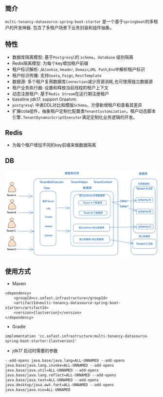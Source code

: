 ## 简介

`multi-tenancy-datasource-spring-boot-starter` 是一个基于`springboot`的多租户的开发神器. 包含了多租户场景下业务封装和组件抽象。

## 特性

- 数据库隔离模型: 基于`Postgresql`的 `schema`，`database` 级别隔离
- Redis隔离模型: 为每个key增加租户前缀
- 租户标识解析: 从`Cookie`, `Header`, `Domain`,`URL Path`,`Env`中解析租户标识
- 租户标识传播: 支持`Seata`, `Feign`, `RestTemplate`
- 数据源: 多个租户复用数据库`Connection`减少资源消耗,也可使用独立数据源
- 租户业务执行器: 设置和释放当前线程的租户上下文
- 动态注册租户: 基于`Redis Stream`在运行期注册租户
- baseline jdk17. support Graalvm.
- `postgresql` 中表DDL对比和模版`Schema`，方便新增租户和查看其差异
- 扩展cola组件，抽象租户定制化配置类`TenantCustomization`，租户动态脚本引擎`.TenantDynamicScriptExecutor`满足定制化业务逻辑的开发。

## Redis

- 为每个租户增加不同的key前缀来做数据隔离

## DB

![architecture.png](architecture.png)

## 使用方式

- Maven

```
<dependency>
    <groupId>cc.sofast.infrastructure</groupId>
    <artifactId>multi-tenancy-datasource-spring-boot-starter</artifactId>
    <version>{lastverion}</version>
</dependency>
```

- Gradle

```
implementation 'cc.sofast.infrastructure:multi-tenancy-datasource-spring-boot-starter:{lastverion}'
```

- jdk17 启动时需要的参数

```
--add-opens java.base/java.lang=ALL-UNNAMED --add-opens java.base/java.lang.invoke=ALL-UNNAMED --add-opens java.base/java.util=ALL-UNNAMED --add-opens java.base/java.lang.reflect=ALL-UNNAMED --add-opens java.base/java.text=ALL-UNNAMED --add-opens java.desktop/java.awt.font=ALL-UNNAMED --add-opens java.base/java.nio=ALL-UNNAMED
```